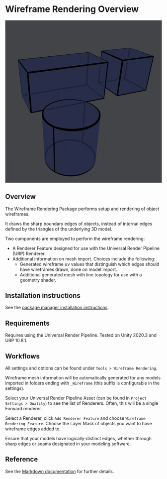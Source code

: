 #  Wireframe Rendering Overview

![Wireframe Rendering In Action](Documentation~/wireframe-example.gif)

## Overview

The Wireframe Rendering Package performs setup and rendering of object wireframes.

It draws the sharp boundary edges of objects, instead of internal edges defined
by the triangles of the underlying 3D model.

Two components are employed to perform the wireframe rendering:

* A Renderer Feature designed for use with the
Universal Render Pipeline (URP) Renderer.
* Additional information on mesh import. Choices include the following:
  * Generated wireframe uv values that distinguish which edges should have
wireframes drawn, done on model import.
  * Additional generated mesh with line topology for use with a geometry shader.

## Installation instructions

See the [package manager installation instructions](https://docs.unity3d.com/Manual/upm-ui-install.html).

## Requirements

Requires using the Universal Render Pipeline.
Tested on Unity 2020.3 and URP 10.8.1.

## Workflows

All settings and options can be found under `Tools > Wireframe Rendering`.

Wireframe mesh information will be automatically generated for any models
imported in folders ending with `_Wireframe`
(this suffix is configurable in the settings).

Select your Universal Render Pipeline Asset
(can be found in `Project Settings > Quality`) to see the list of Renderers.
Often, this will be a single Forward renderer.

Select a Renderer, click `Add Renderer Feature` and choose
`Wireframe Rendering Feature`. Choose the Layer Mask of objects you want to
have wireframe edges added to.

Ensure that your models have logically-distinct edges, whether through sharp
edges or seams designated in your modeling software.

## Reference

See the [Markdown documentation](Documentation~/wireframe-rendering.md) for further details.

